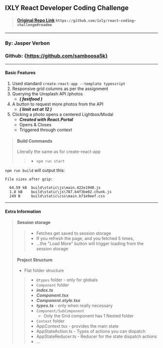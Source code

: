 ## IXLY React Developer Coding Challenge

> #### [Original Repo Link](https://github.com/ixly/react-coding-challenge#readme) `https://github.com/ixly/react-coding-challenge#readme`
>
---

### By: Jasper Verbon

### Github: {https://github.com/samboosa5k}

---

#### Basic Features

1. Used standard ```create-react-app --template typescript```
2. Responsive grid columns as per the assignment
3. Querying the Unsplash API /photos
   - ***( fastfood )***
4. A button to request more photos from the API
    - ***( limit set at 12 )***
5. Clicking a photo opens a centered Lightbox/Modal
   - ***Created with React.Portal***
   - Opens & Closes
   - Triggered through context

> #### Build Commands
>
> Literally the same as for create-react-app
>
> >- `npm run start`

`npm run build` will output this:
```shell
File sizes after gzip:

  64.59 kB  build\static\js\main.422e1940.js
  1.8 kB    build\static\js\787.b4f3be02.chunk.js
  249 B     build\static\css\main.b71e9eef.css
```
---

#### Extra Information

> 
> #### Session storage
> 
> >- Fetches get saved to session storage
> >- If you refresh the page, and you fetched 5 times, 
> >- ...the "Load More" button will trigger loading from the session storage
> 
> #### Project Structure
> - Flat folder structure
> 
> >- `@types` folder - only for globals
> >- `Component` folder 
> >  - ***index.ts***
> >  - ***Component.tsx***
> >  - ***Component.style.tsx***
> >  - ***types.ts*** - only when really necessary
> >  - `Component/SubComponent` 
> >    - Only the Grid component has 1 Nested folder
> >- `Context` folder
> >  - AppContext.tsx  - provides the main state
> >  - AppStateAction.ts - Types of actions you can dispatch
> >  - AppStateReducer.ts - Reducer for the state dispatch actions
> >  - ...
> >

